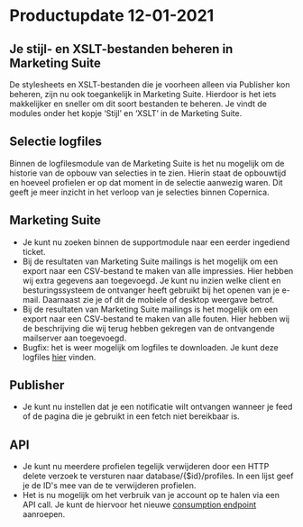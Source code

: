 # Productupdate 12-01-2021

## Je stijl- en XSLT-bestanden beheren in Marketing Suite
De stylesheets en XSLT-bestanden die je voorheen alleen via Publisher kon beheren, zijn nu ook toegankelijk in Marketing Suite. Hierdoor is het iets makkelijker en sneller om dit soort bestanden te beheren. Je vindt de modules onder het kopje ‘Stijl’ en ‘XSLT’ in de Marketing Suite. 

## Selectie logfiles
Binnen de logfilesmodule van de Marketing Suite is het nu mogelijk om de historie van de opbouw van selecties in te zien. Hierin staat de opbouwtijd en hoeveel profielen er op dat moment in de selectie aanwezig waren. Dit geeft je meer inzicht in het verloop van je selecties binnen Copernica. 

## Marketing Suite
* Je kunt nu zoeken binnen de supportmodule naar een eerder ingediend ticket. 
* Bij de resultaten van Marketing Suite mailings is het mogelijk om een export naar een CSV-bestand te maken van alle impressies. Hier hebben wij extra gegevens aan toegevoegd. Je kunt nu inzien welke client en besturingssysteem de ontvanger heeft gebruikt bij het openen van je e-mail. Daarnaast zie je of dit de mobiele of desktop weergave betrof.
* Bij de resultaten van Marketing Suite mailings is het mogelijk om een export naar een CSV-bestand te maken van alle fouten. Hier hebben wij de beschrijving die wij terug hebben gekregen van de ontvangende mailserver aan toegevoegd.
* Bugfix: het is weer mogelijk om logfiles te downloaden. Je kunt deze logfiles [hier](https://ms.copernica.com/#/logs) vinden.

## Publisher
* Je kunt nu instellen dat je een notificatie wilt ontvangen wanneer je feed of de pagina die je gebruikt in een fetch niet bereikbaar is.

## API
* Je kunt nu meerdere profielen tegelijk verwijderen door een HTTP delete verzoek te versturen naar database/{$id}/profiles. In een lijst geef je de ID's mee van de te verwijderen profielen.
* Het is nu mogelijk om het verbruik van je account op te halen via een API call. Je kunt de hiervoor het nieuwe [consumption endpoint](./restv2/rest-delete-profiles) aanroepen. 
